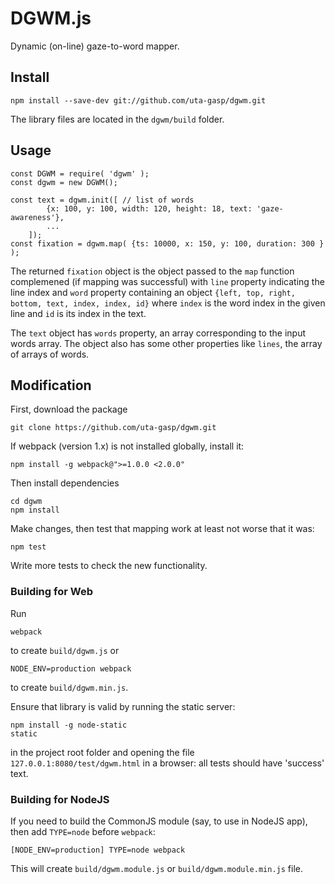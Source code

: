 # DGWM.js

Dynamic (on-line) gaze-to-word mapper.

## Install

    npm install --save-dev git://github.com/uta-gasp/dgwm.git

The library files are located in the `dgwm/build` folder.

## Usage

    const DGWM = require( 'dgwm' );
    const dgwm = new DGWM();

    const text = dgwm.init([ // list of words
            {x: 100, y: 100, width: 120, height: 18, text: 'gaze-awareness'},
            ...
        ]);
    const fixation = dgwm.map( {ts: 10000, x: 150, y: 100, duration: 300 } );

The returned `fixation` object is the object passed to the `map` function complemened (if mapping was successful) with `line` property indicating the line index and `word` property containing an object `{left, top, right, bottom, text, index, index, id}` where `index` is the word index in the given line and `id` is its index in the text. 

The `text` object has `words` property, an array corresponding to the input words array. The object also has some other properties like `lines`, the array of arrays of words.

## Modification

First, download the package

    git clone https://github.com/uta-gasp/dgwm.git

If webpack (version 1.x) is not installed globally, install it:

    npm install -g webpack@">=1.0.0 <2.0.0"

Then install dependencies

    cd dgwm
    npm install

Make changes, then test that mapping work at least not worse that it was:

    npm test

Write more tests to check the new functionality.

### Building for Web

Run

    webpack

to create `build/dgwm.js` or

    NODE_ENV=production webpack 

to create `build/dgwm.min.js`.

Ensure that library is valid by running the static server:

    npm install -g node-static
    static

in the project root folder and opening the file `127.0.0.1:8080/test/dgwm.html` in a browser: all tests should have 'success' text.

### Building for NodeJS

If you need to build the CommonJS module (say, to use in NodeJS app), then add `TYPE=node` before `webpack`:

    [NODE_ENV=production] TYPE=node webpack 

This will create `build/dgwm.module.js` or `build/dgwm.module.min.js` file.
